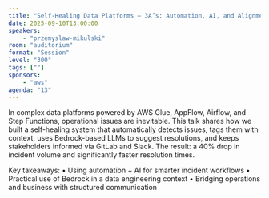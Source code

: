 ```yaml
---
title: "Self-Healing Data Platforms – 3A’s: Automation, AI, and Alignment"
date: 2025-09-10T13:00:00
speakers:
    - "przemyslaw-mikulski"
room: "auditorium"
format: "Session" 
level: "300"
tags: [""]
sponsors: 
    - "aws"
agenda: "13"
---
```


In complex data platforms powered by AWS Glue, AppFlow, Airflow, and Step Functions, operational issues are inevitable. This talk shares how we built a self-healing system that automatically detects issues, tags them with context, uses Bedrock-based LLMs to suggest resolutions, and keeps stakeholders informed via GitLab and Slack. The result: a 40% drop in incident volume and significantly faster resolution times.

Key takeaways:
• Using automation + AI for smarter incident workflows
• Practical use of Bedrock in a data engineering context
• Bridging operations and business with structured communication